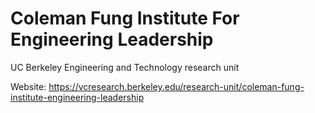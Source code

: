 # Coleman Fung Institute For Engineering Leadership
UC Berkeley Engineering and Technology research unit

Website: https://vcresearch.berkeley.edu/research-unit/coleman-fung-institute-engineering-leadership
